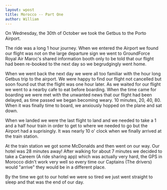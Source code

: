 ```yaml
---
layout: wpost
title: Morocco -- Part One
author: William
---
```


On Wednesday, the 30th of October we took the Getbus to the Porto Airport. 

The ride was a long 1 hour journey. When we entered the Airport we found our flight was not on the large departure sign we went to GroundForce Royal Air Maroc's shared information booth only to be told that our flight had been re-booked to the next day so we begrudgingly went home. 

When we went back the next day we were all too familiar with the hour long Getbus trip to the airport. We were happy to find our flight not cancelled but soon found out that the flight was one hour later. As we waited for our flight we went to a nearby cafe to eat before boarding. When the time came for boarding we were met with the unwanted news that our flight had been delayed, as time passed we began becoming weary. 10 minutes, 20, 40, 80. When it was finally time to board, we anxiously hopped on the plane and sat down. 

When we landed we were the last flight to land and we needed to take a 1 and a half hour train in order to get to where we needed to go but the Airport had a suprisingly. It was nearly 10 o' clock when we finally arrived at the train station. 

At the train station we got some McDonalds and then went on our way. Our hotel was 28 minutes away! After walking for about 7 minutes we decided to take a Careem (A ride sharing app) which was actually very hard, the GPS in Morocco didn't work very well so every time our Captains (The drivers) would "arrive" they would be in a different place. 

By the time we got to our hotel we were so tired we just went straight to sleep and that was the end of our day.
